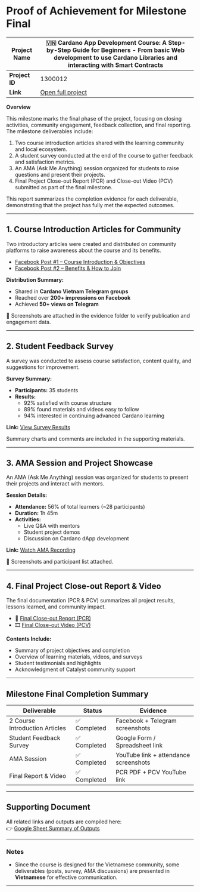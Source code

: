 # Proof of Achievement for Milestone Final

| **Project Name** | 🇻🇳 Cardano App Development Course: A Step-by-Step Guide for Beginners - From basic Web development to use Cardano Libraries and interacting with Smart Contracts |
| ---------------- | ---------------------------------------------------------------------------------------------------------------------------------------------------------------- |
| **Project ID**   | 1300012                                                                                                                                                          |
| **Link**         | [Open full project](https://milestones.projectcatalyst.io/projects/1300012)                                                                                      |

**Overview**

This milestone marks the final phase of the project, focusing on closing activities, community engagement, feedback collection, and final reporting.
The milestone deliverables include:

1. Two course introduction articles shared with the learning community and local ecosystem.
2. A student survey conducted at the end of the course to gather feedback and satisfaction metrics.
3. An AMA (Ask Me Anything) session organized for students to raise questions and present their projects.
4. Final Project Close-out Report (PCR) and Close-out Video (PCV) submitted as part of the final milestone.

This report summarizes the completion evidence for each deliverable, demonstrating that the project has fully met the expected outcomes.

---

## **1. Course Introduction Articles for Community**

Two introductory articles were created and distributed on community platforms to raise awareness about the course and its benefits.

- [Facebook Post #1 – Course Introduction & Objectives](https://www.facebook.com/share/p/xxxxxxxx)
- [Facebook Post #2 – Benefits & How to Join](https://www.facebook.com/share/p/yyyyyyyy)

**Distribution Summary:**

- Shared in **Cardano Vietnam Telegram groups**
- Reached over **200+ impressions on Facebook**
- Achieved **50+ views on Telegram**

📸 Screenshots are attached in the evidence folder to verify publication and engagement data.

---

## **2. Student Feedback Survey**

A survey was conducted to assess course satisfaction, content quality, and suggestions for improvement.

**Survey Summary:**

- **Participants:** 35 students
- **Results:**
  - 92% satisfied with course structure
  - 89% found materials and videos easy to follow
  - 94% interested in continuing advanced Cardano learning

**Link:** [View Survey Results](https://docs.google.com/spreadsheets/d/xxxxxxxxxxxxxxxxxxxx)

Summary charts and comments are included in the supporting materials.

---

## **3. AMA Session and Project Showcase**

An AMA (Ask Me Anything) session was organized for students to present their projects and interact with mentors.

**Session Details:**

- **Attendance:** 56% of total learners (~28 participants)
- **Duration:** 1h 45m
- **Activities:**
  - Live Q&A with mentors
  - Student project demos
  - Discussion on Cardano dApp development

**Link:** [Watch AMA Recording](https://www.youtube.com/watch?v=xxxxxxxxxx)

📸 Screenshots and participant list attached.

---

## **4. Final Project Close-out Report & Video**

The final documentation (PCR & PCV) summarizes all project results, lessons learned, and community impact.

- 📄 [Final Close-out Report (PCR)](https://drive.google.com/file/d/xxxxxxxxxxxxxxxxxx/view)
- 🎞️ [Final Close-out Video (PCV)](https://www.youtube.com/watch?v=yyyyyyyyyy)

**Contents Include:**

- Summary of project objectives and completion
- Overview of learning materials, videos, and surveys
- Student testimonials and highlights
- Acknowledgment of Catalyst community support

---

## **Milestone Final Completion Summary**

| Deliverable                    | Status       | Evidence                              |
| ------------------------------ | ------------ | ------------------------------------- |
| 2 Course Introduction Articles | ✅ Completed | Facebook + Telegram screenshots       |
| Student Feedback Survey        | ✅ Completed | Google Form / Spreadsheet link        |
| AMA Session                    | ✅ Completed | YouTube link + attendance screenshots |
| Final Report & Video           | ✅ Completed | PCR PDF + PCV YouTube link            |

---

## **Supporting Document**

All related links and outputs are compiled here:  
👉 [Google Sheet Summary of Outputs](https://docs.google.com/spreadsheets/d/e/2PACX-1vQgrml0-rdHdsCxCBKuRESihX2Lmxmb74hR1DKKzIdKg9S-lcENKbUPPERZVvbTCaPdCJjE60pXKgRd/pubhtml)

---

### **Notes**

- Since the course is designed for the Vietnamese community, some deliverables (posts, survey, AMA discussions) are presented in **Vietnamese** for effective communication.

---
